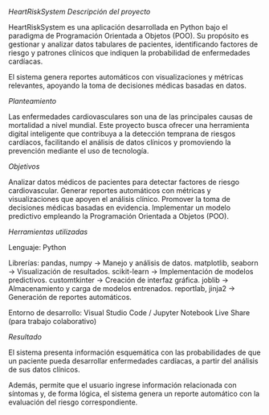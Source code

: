 *HeartRiskSystem*
*Descripción del proyecto*

HeartRiskSystem es una aplicación desarrollada en Python bajo el paradigma de Programación Orientada a Objetos (POO).
Su propósito es gestionar y analizar datos tabulares de pacientes, identificando factores de riesgo y patrones clínicos que indiquen la probabilidad de enfermedades cardíacas.

El sistema genera reportes automáticos con visualizaciones y métricas relevantes, apoyando la toma de decisiones médicas basadas en datos.

*Planteamiento*

Las enfermedades cardiovasculares son una de las principales causas de mortalidad a nivel mundial.
Este proyecto busca ofrecer una herramienta digital inteligente que contribuya a la detección temprana de riesgos cardíacos, facilitando el análisis de datos clínicos y promoviendo la prevención mediante el uso de tecnología.

*Objetivos*

Analizar datos médicos de pacientes para detectar factores de riesgo cardiovascular.
Generar reportes automáticos con métricas y visualizaciones que apoyen el análisis clínico.
Promover la toma de decisiones médicas basadas en evidencia.
Implementar un modelo predictivo empleando la Programación Orientada a Objetos (POO).

*Herramientas utilizadas*

Lenguaje:
Python

Librerías:
pandas, numpy → Manejo y análisis de datos.
matplotlib, seaborn → Visualización de resultados.
scikit-learn → Implementación de modelos predictivos.
customtkinter → Creación de interfaz gráfica.
joblib → Almacenamiento y carga de modelos entrenados.
reportlab, jinja2 → Generación de reportes automáticos.

Entorno de desarrollo:
Visual Studio Code / Jupyter Notebook
Live Share (para trabajo colaborativo)

*Resultado*

El sistema presenta información esquemática con las probabilidades de que un paciente pueda desarrollar enfermedades cardíacas, a partir del análisis de sus datos clínicos.

Además, permite que el usuario ingrese información relacionada con síntomas y, de forma lógica, el sistema genera un reporte automático con la evaluación del riesgo correspondiente.